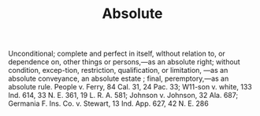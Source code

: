 ---
title: Absolute
permalink: "/definitions/absolute.html"
body: Unconditional; complete and perfect in itself, wlthout relation to, or dependence
  on, other things or persons,—as an absolute right; without condition, excep-tion,
  restriction, qualification, or limitation, —as an absolute conveyance, an absolute
  estate ; final, peremptory,—as an absolute rule. People v. Ferry, 84 Cal. 31, 24
  Pac. 33; W11-son v. white, 133 Ind. 614, 33 N. E. 361, 19 L. R. A. 581; Johnson
  v. Johnson, 32 Ala. 687; Germania F. Ins. Co. v. Stewart, 13 Ind. App. 627, 42 N.
  E. 286
published_at: '2018-07-07'
layout: post
---